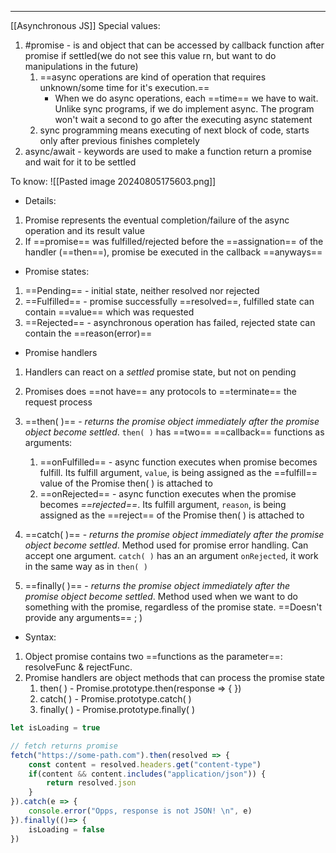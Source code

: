 ***
[[Asynchronous JS]]
Special values:
1. #promise - is and object that can be accessed by callback function after promise if settled(we do not see this value rn, but want to do manipulations in the future)
	1. ==async operations are kind of operation that requires unknown/some time for it's execution.== 
		- When we do async operations, each ==time== we have to wait. Unlike sync programs, if we do implement async. The program won't wait a second to go after the executing async statement
	2. sync programming means executing of next block of code, starts only after previous finishes completely
2. async/await - keywords are used to make a function return a promise and wait for it to be settled 

To know: 
![[Pasted image 20240805175603.png]]
- Details:
1. Promise represents the eventual completion/failure of the async operation and its result value 
2. If ==promise== was fulfilled/rejected before the ==assignation== of the handler      (==then==), promise be executed in the callback ==anyways== 

- Promise states:
1. ==Pending== - initial state, neither resolved nor rejected 
2. ==Fulfilled== - promise successfully ==resolved==, fulfilled state can contain ==value== which was requested  
3. ==Rejected== - asynchronous operation has failed, rejected state can contain the ==reason(error)==

- Promise handlers 
1. Handlers can react on a *settled* promise state, but not on pending  
2. Promises does ==not have== any protocols to ==terminate== the request process

3. ==then( )== - *returns the promise object immediately after the promise object become settled*. `then( )` has ==two== ==callback== functions as arguments: 
	1. ==onFulfilled== - async function executes when promise becomes fulfill. Its fulfill argument, `value`, is being assigned as the ==fulfill== value of the Promise then( ) is attached to
	2. ==onRejected== - async function executes when the promise becomes *==rejected==*. Its fulfill argument, `reason`, is being assigned as the ==reject== of the Promise then( ) is attached to
4. ==catch( )== - *returns the promise object immediately after the promise object become settled*. Method used for promise error handling. Can accept one argument. `catch( )` has an an argument `onRejected`, it work in the same way as in `then( )`
5. ==finally( )== - *returns the promise object immediately after the promise object become settled*. Method used when we want to do something with the promise, regardless of the promise state. ==Doesn't provide any arguments== ; )

- Syntax: 
1. Object promise contains two ==functions as the parameter==: resolveFunc & rejectFunc.
2. Promise handlers are object methods that can process the promise state 
	1. then( ) - Promise.prototype.then(response => { })  
	2. catch( ) - Promise.prototype.catch( ) 
	3. finally( ) - Promise.prototype.finally( )
```js
let isLoading = true 

// fetch returns promise 
fetch("https://some-path.com").then(resolved => {
    const content = resolved.headers.get("content-type")
    if(content && content.includes("application/json")) {
        return resolved.json
    }
}).catch(e => {
    console.error("Opps, response is not JSON! \n", e)
}).finally(()=> {
    isLoading = false
})
```